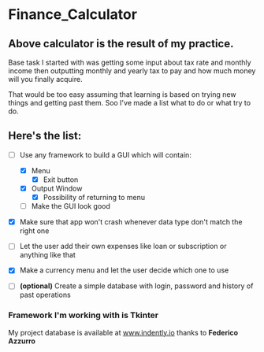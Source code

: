 # Finance_Calculator

## Above calculator is the result of my practice.
Base task I started with was getting some input about tax rate and monthly income 
then outputting monthly and yearly tax to pay and how much money will you finally acquire.

That would be too easy assuming that learning is based on trying new things and getting past them.
Soo I've made a list what to do or what try to do.

## Here's the list:

- [ ] Use any framework to build a GUI which will contain:
     - [X] Menu
          - [X] Exit button 
     - [X] Output Window
          - [X] Possibility of returning to menu
     - [ ] Make the GUI look good

- [X] Make sure that app won't crash whenever data type don't match the right one

- [ ] Let the user add their own expenses like loan or subscription or anything like that

- [X] Make a currency menu and let the user decide which one to use

- [ ] **\(optional)** Create a simple database with login, password and history of past operations

### Framework I'm working with is Tkinter

My project database is available at www.indently.io thanks to **Federico Azzurro**

